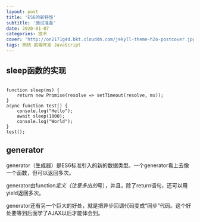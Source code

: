 ```yaml
---
layout: post
title: 'ES6的新特性'
subtitle: '面试准备'
date: 2020-01-07
categories: 技术
cover: 'http://on2171g4d.bkt.clouddn.com/jekyll-theme-h2o-postcover.jpg'
tags: 网络 前端开发 JavaScript
---
```


## sleep函数的实现
<!-- <pre><code class="language-javascript"> </code></pre>-->
<pre><code class="language-javascript">
function sleep(ms) {
    return new Promise(resolve => setTimeout(resolve, ms));
}
async function test() {
    console.log("Hello");
    await sleep(1000);
    console.log("World");
}
test();
</code></pre>

## generator

generator（生成器）是ES6标准引入的新的数据类型。一个generator看上去像一个函数，但可以返回多次。

generator由function*定义（注意多出的*号），并且，除了return语句，还可以用yield返回多次。

generator还有另一个巨大的好处，就是把异步回调代码变成“同步”代码。这个好处要等到后面学了AJAX以后才能体会到。